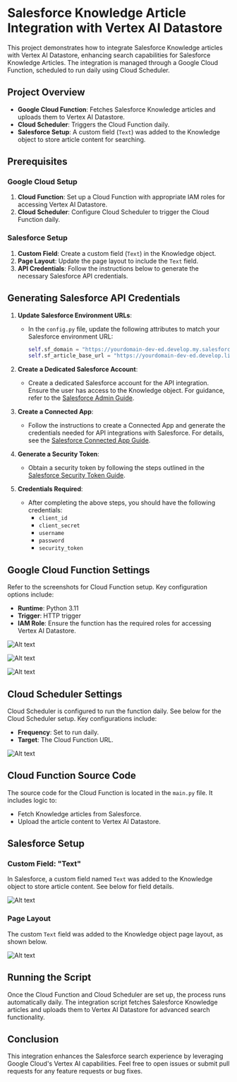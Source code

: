 # Salesforce Knowledge Article Integration with Vertex AI Datastore

This project demonstrates how to integrate Salesforce Knowledge articles with Vertex AI Datastore, enhancing search capabilities for Salesforce Knowledge Articles. The integration is managed through a Google Cloud Function, scheduled to run daily using Cloud Scheduler.

## Project Overview

- **Google Cloud Function**: Fetches Salesforce Knowledge articles and uploads them to Vertex AI Datastore.
- **Cloud Scheduler**: Triggers the Cloud Function daily.
- **Salesforce Setup**: A custom field (`Text`) was added to the Knowledge object to store article content for searching.

## Prerequisites

### Google Cloud Setup

1. **Cloud Function**: Set up a Cloud Function with appropriate IAM roles for accessing Vertex AI Datastore.
2. **Cloud Scheduler**: Configure Cloud Scheduler to trigger the Cloud Function daily.

### Salesforce Setup

1. **Custom Field**: Create a custom field (`Text`) in the Knowledge object.
2. **Page Layout**: Update the page layout to include the `Text` field.
3. **API Credentials**: Follow the instructions below to generate the necessary Salesforce API credentials.

## Generating Salesforce API Credentials

1. **Update Salesforce Environment URLs**:
   - In the `config.py` file, update the following attributes to match your Salesforce environment URL:
     ```python
     self.sf_domain = "https://yourdomain-dev-ed.develop.my.salesforce.com"
     self.sf_article_base_url = "https://yourdomain-dev-ed.develop.lightning.force.com/lightning/r/Knowledge__kav/"
     ```

2. **Create a Dedicated Salesforce Account**:
   - Create a dedicated Salesforce account for the API integration. Ensure the user has access to the Knowledge object. For guidance, refer to the [Salesforce Admin Guide](https://help.salesforce.com/s/articleView?id=sf.fsc_admin_create_advisor_assign_perm.htm&type=5).

3. **Create a Connected App**:
   - Follow the instructions to create a Connected App and generate the credentials needed for API integrations with Salesforce. For details, see the [Salesforce Connected App Guide](https://help.salesforce.com/s/articleView?id=sf.connected_app_create.htm&type=5).

4. **Generate a Security Token**:
   - Obtain a security token by following the steps outlined in the [Salesforce Security Token Guide](https://help.salesforce.com/s/articleView?id=xcloud.user_security_token.htm&type=5).

5. **Credentials Required**:
   - After completing the above steps, you should have the following credentials:
     - `client_id`
     - `client_secret`
     - `username`
     - `password`
     - `security_token`

## Google Cloud Function Settings

Refer to the screenshots for Cloud Function setup. Key configuration options include:

- **Runtime**: Python 3.11
- **Trigger**: HTTP trigger
- **IAM Role**: Ensure the function has the required roles for accessing Vertex AI Datastore.

![Alt text](images/service_accounts.png)

![Alt text](images/cloud_function_settings_1.png)

![Alt text](images/cloud_function_settings_2.png)

## Cloud Scheduler Settings

Cloud Scheduler is configured to run the function daily. See below for the Cloud Scheduler setup. Key configurations include:

- **Frequency**: Set to run daily.
- **Target**: The Cloud Function URL.

![Alt text](images/cloud_scheduler.png)

## Cloud Function Source Code

The source code for the Cloud Function is located in the `main.py` file. It includes logic to:

- Fetch Knowledge articles from Salesforce.
- Upload the article content to Vertex AI Datastore.

## Salesforce Setup

### Custom Field: "Text"

In Salesforce, a custom field named `Text` was added to the Knowledge object to store article content. See below for field details.

![Alt text](images/salesforce_text_field.png)

### Page Layout

The custom `Text` field was added to the Knowledge object page layout, as shown below.

![Alt text](images/salesforce_knowledg_layout.png)

## Running the Script

Once the Cloud Function and Cloud Scheduler are set up, the process runs automatically daily. The integration script fetches Salesforce Knowledge articles and uploads them to Vertex AI Datastore for advanced search functionality.

## Conclusion

This integration enhances the Salesforce search experience by leveraging Google Cloud's Vertex AI capabilities. Feel free to open issues or submit pull requests for any feature requests or bug fixes.
